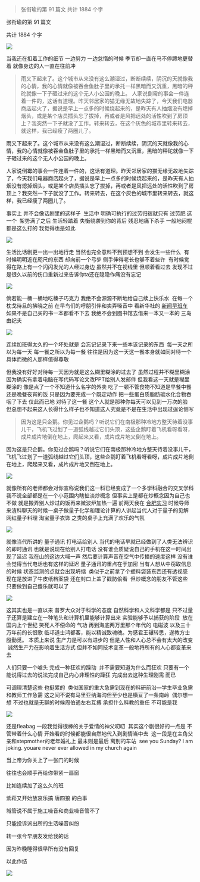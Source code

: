 > 张衔瑜的第 91 篇文 共计 1884 个字

张衔瑜的第 91 篇文

共计 1884 个字

![](./images/img_001.png)

当我还在扣着工作的细节 一边努力 一边怠惰的时候 季节却一直在马不停蹄地更替着 就像身边的人一直在往前冲

> 雨又下起来了。这个城市从来没有这么潮湿过，断断续续，阴沉的天就像我的心情，我的心情就像被吞金鱼肚子里的承托一样黑暗而又沉重，黑暗的秤砣就像一下子砸过来的这个无人小公园的晚上。 人家说倒霉的事会一件连着一件的，这话有道理。昨天邻居家的猫无缘无故地失踪了，今天我们电器商店起火了，据说是早上一点多的时候烧起来的，是昨天有人抽烟没有熄掉烟头，或是某个店员插头忘了拔掉，再或者是风把远处的活性吹到了房顶上？我突然一下子就没了工作。转来转去，在这个灰色的城市里转来转去，就这样，我已经瘦了两圈儿了。

雨又下起来了。这个城市从来没有这么潮湿过，断断续续，阴沉的天就像我的心情，我的心情就像被吞金鱼肚子里的承托一样黑暗而又沉重，黑暗的秤砣就像一下子砸过来的这个无人小公园的晚上。

人家说倒霉的事会一件连着一件的，这话有道理。昨天邻居家的猫无缘无故地失踪了，今天我们电器商店起火了，据说是早上一点多的时候烧起来的，是昨天有人抽烟没有熄掉烟头，或是某个店员插头忘了拔掉，再或者是风把远处的活性吹到了房顶上？我突然一下子就没了工作。转来转去，在这个灰色的城市里转来转去，就这样，我已经瘦了两圈儿了。

事实上 并不会像话剧里的这样子  生活中 明确可执行的过劳归宿就只有 过劳肥 这一个  架势满了之后 生活轻踏着 失衡绕袭到你的背后 残忍地痛下杀手 一般地闷棍都是这么打的 我觉得也是如此

![](./images/img_002.png)

生活比话剧更一出一出地行走 当然也完全意料不到预想不到 会发生一些什么  有时候明明近在咫尺的东西 却向前一个弓步 侧手伸得老长也够不着些许  有时候觉得在路上有一个闪闪发光的人经过身边 虽然并不在视线里 但顺着看过去 发现不过是很久以前的伤口重新过来告诉你ta还在隐隐作痛没有忘记

![](./images/img_003.png)

倘若能一桶一桶地吃榛子巧克力 我绝不会源源不断地给自己续上快乐水  在每一个枕戈待旦的拂晓之前 在早鸟们的呼朋引伴和卖弄嗓音中 看新华社的 [新闻早班车](http://mp.weixin.qq.com/s?__biz=MzA4NDI3NjcyNA==&mid=2649450692&idx=1&sn=2bc60cf60b974f7b52c41027ab7e369e&chksm=87f66c5fb081e549c9decb52ba93d089a99ef8577eb4f7bea6dc5b72df440f40c8e1de03efa5&scene=21#wechat_redirect) 如果不是自己买的书一本都看不下去 我绝不会到图书馆去借来一本又一本的 三岛由纪夫

![](./images/img_004.png)

连续加班得太久的一个坏处就是 会忘记记录下来一些本该记录的东西  每一天之所以为每一天 每一餐之所以为每一餐 往往是因为这一天这一餐本身就如同对待一个具体而微的人那样值得尊敬

但我没有好好对待每一天因为就是这么糊里糊涂的过去了 虽然过程并不糊里糊涂 因为确实有拿着电脑在写代码写论文改PPT给别人发邮件 但我看这一天就是糊里糊涂的 像是点了一个不知道什么名字的外卖 吃了一顿不管食物不知道是早餐中餐还是晚餐夜宵的饭 只是因为要完成一个既定动作 把一些蛋白质脂肪碳水化合物吞咽了下去 仅此而已地 对待了这一餐 这个人就是那种你每天可以见到一万次的脸 但总想不起来这人长得什么样子也不知道这人究竟是不是在生活中出现过逞论侧写

> 因为这是只企鹅。你见过企鹅吗？听说它们在南极那种冷地方整天待着没事儿干，飞机飞过划了一道弧线越过它们头顶，这些企鹅盯着飞机看呀看呀，成片成片地倒在地上，爬起来又看，成片成片地又倒在地上。

因为这是只企鹅。你见过企鹅吗？听说它们在南极那种冷地方整天待着没事儿干，飞机飞过划了一道弧线越过它们头顶，这些企鹅盯着飞机看呀看呀，成片成片地倒在地上，爬起来又看，成片成片地又倒在地上。

![](./images/img_005.png)

就像所有的老师都会对你宣称说我们这一科已经变成了一个多学科融合的交叉学科 我不说全部都是在一个小范围内瞎扯淡炒概念 但事实上是都在炒概念因为自己也不做 就是搬弄别人炒过的饭再来微波炉加热一遍 前两天我在 [合肥实习](http://mp.weixin.qq.com/s?__biz=MzUzNjE3NzA3Mg==&mid=2247484932&idx=1&sn=09110fb7dd381bcd695d65caffa61db2&chksm=fafb76dbcd8cffcdea9d594d4093cb292ad2244c3a0d6a2e64a08a34505881dc261d28b33497&scene=21#wechat_redirect) 时候导师来渣科聊天的时候一桌子做量子化学和理论计算的人讲起当代人对于量子的见解 网红量子料理 淘宝量子衣饰 之类的桌子上充满了欢乐的气氛

![](./images/img_006.png)

就像当代所讲的 量子通讯 打电话给别人 当代的电话早就已经做到了人类无法辨识的即时通讯 也就是说现在给别人打电话 没有谁会质疑说自己的手机在这一时间出现了延迟 我在山的这边大喊一声 然后要计算声音在空气中传播的速度这样 没有谁会觉得当代电话也有这样的延迟 量子通讯的重点在于加密 当有人想从中窃取信息的时候 状态监测的点就会出现坍缩  类似于之前拿了个塑料袋装东西还有透视感 现在是放进了牛皮纸档案袋 还在封口上盖了戳防偷看  但炒概念的朋友不管这些 只要做到自己傻乐就可以了

![](./images/img_007.jpeg)

这其实也是一直以来 普罗大众对于科学的态度 自然科学和人文科学都是 只不过量子还算是建立在一种笔头和计算机里能够计算出来 实验能够予以捕获的阶段  放在国内上个世纪 笑死人不偿命的 气功 再到海底两万里那个年代的 电磁波 以及三十万年前的长恨歌 临邛道士鸿都客，能以精诚致魂魄。为感君王辗转思，遂教方士殷勤觅。 本质上来说 生产力是可以有进步的 但是人性和人心总不会有太大的改变  诚然生产力在影响着生活方式 但并不如同技术变革一般地将所有的人心都变革来去

人们只要一个噱头 完成一种狂欢的躁动  并不需要知道为什么而狂欢 只要有一个能说得过去的说法完成自己内心非理性的躁狂 完成出去这种生理刚需 而已

可调理清楚这些 也挺累的  类似国家的重大急需到现在的科研前沿—学生毕业急需和教师工作急需 这之间不说有马里亚纳海沟但至少也是横亘了一条南岭  偶尔想一想 不过也就是无聊的时候周伯通左右互搏 承担什么科教的重任 不可能是我

![](./images/img_008.png)

还是fleabag 一段我觉得很棒的关于爱情的神父叨叨  其实这个剧很好的一点是 不管带着什么心情 开始看的时候都能很自然地代入到剧情当中去  这一段是在主角父亲和stepmother的老年婚礼上 最末则是最后 离别的车站  see you Sunday? I am joking. youare never ever allowed in my church again

当上帝为你关上了一张门的时候

往往也会顺手再给你带紧一扇窗

比如连续加了这么久的班

紫菘又开始放哀乐搞 唐四狼 的白事

城管说不属于施工噪音和商业噪音管不了

只能投诉派出所的生活噪音纠纷

转一张今早朋友发给我的话

因为昨晚睡得很早所有没有回复

以此作结

![](./images/img_009.jpeg)
